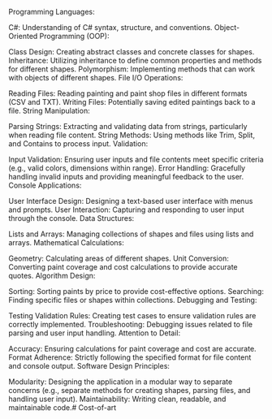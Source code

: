 Programming Languages:

C#: Understanding of C# syntax, structure, and conventions.
Object-Oriented Programming (OOP):

Class Design: Creating abstract classes and concrete classes for shapes.
Inheritance: Utilizing inheritance to define common properties and methods for different shapes.
Polymorphism: Implementing methods that can work with objects of different shapes.
File I/O Operations:

Reading Files: Reading painting and paint shop files in different formats (CSV and TXT).
Writing Files: Potentially saving edited paintings back to a file.
String Manipulation:

Parsing Strings: Extracting and validating data from strings, particularly when reading file content.
String Methods: Using methods like Trim, Split, and Contains to process input.
Validation:

Input Validation: Ensuring user inputs and file contents meet specific criteria (e.g., valid colors, dimensions within range).
Error Handling: Gracefully handling invalid inputs and providing meaningful feedback to the user.
Console Applications:

User Interface Design: Designing a text-based user interface with menus and prompts.
User Interaction: Capturing and responding to user input through the console.
Data Structures:

Lists and Arrays: Managing collections of shapes and files using lists and arrays.
Mathematical Calculations:

Geometry: Calculating areas of different shapes.
Unit Conversion: Converting paint coverage and cost calculations to provide accurate quotes.
Algorithm Design:

Sorting: Sorting paints by price to provide cost-effective options.
Searching: Finding specific files or shapes within collections.
Debugging and Testing:

Testing Validation Rules: Creating test cases to ensure validation rules are correctly implemented.
Troubleshooting: Debugging issues related to file parsing and user input handling.
Attention to Detail:

Accuracy: Ensuring calculations for paint coverage and cost are accurate.
Format Adherence: Strictly following the specified format for file content and console output.
Software Design Principles:

Modularity: Designing the application in a modular way to separate concerns (e.g., separate methods for creating shapes, parsing files, and handling user input).
Maintainability: Writing clean, readable, and maintainable code.# Cost-of-art
 
